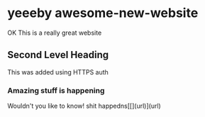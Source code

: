 yeeeby
awesome-new-website
===================
OK
This is a really great website

## Second Level Heading

This was added using HTTPS auth

### Amazing stuff is happening

Wouldn't you like to know!
shit happedns[[[](url)](url)](url)
